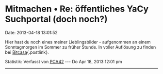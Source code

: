 Mitmachen • Re: öffentliches YaCy Suchportal (doch noch?)
=========================================================

Date: 2013-04-18 13:01:52

Hier hast du noch eines meiner Lieblingsbilder - aufgenommen an einem
Sonntagmorgen im Sommer zu früher Stunde. In voller Auflösung zu finden
bei
[Bitcasa](https://portal.bitcasa.com/send/518d59b2d0d6e928f0d6208486379eaf1986305672032c4042129ea9f93f0f05/03d44ff25c399805c03aae479f54057fa3ad1d32f59553ad51ea4cebc8336087){.postlink}.

Statistik: Verfasst von
[PCA42](http://forum.yacy-websuche.de/memberlist.php?mode=viewprofile&u=211)
--- Do Apr 18, 2013 12:01 pm

------------------------------------------------------------------------
